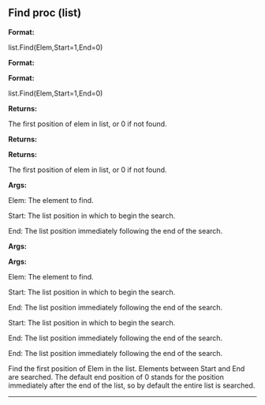 

 Find proc (list)
------------------




**Format:** 


 list.Find(Elem,Start=1,End=0)
 


**Format:** 

**Format:**

 list.Find(Elem,Start=1,End=0)



**Returns:** 


 The first position of elem in list, or 0 if not found.
 


**Returns:** 

**Returns:**

 The first position of elem in list, or 0 if not found.



**Args:** 


 Elem: The element to find.
 
 Start: The list position in which to begin the search.
 
 End: The list position immediately following the end of the search.
 




**Args:** 

**Args:**

 Elem: The element to find.
 
 Start: The list position in which to begin the search.
 
 End: The list position immediately following the end of the search.
 



 Start: The list position in which to begin the search.
 
 End: The list position immediately following the end of the search.
 


 End: The list position immediately following the end of the search.


 Find the first position of Elem in the list. Elements between Start and
End are searched. The default end position of 0 stands for the position
immediately after the end of the list, so by default the entire list is
searched.





---


